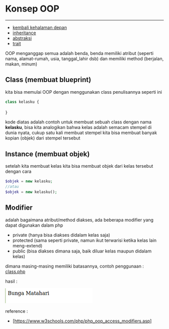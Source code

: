 # Konsep OOP
---
* [kembali kehalaman depan](../README.md) 
* [inheritance](child.md)
* [abstraksi](abstraction.md)
* [trait](trait.md)

OOP menganggap semua adalah benda, benda memiliki atribut (seperti nama, alamat-rumah, usia, tanggal_lahir dsb) dan memiliki method (berjalan, makan, minum)

## Class (membuat blueprint)
kita bisa memulai OOP dengan menggunakan class penulisannya seperti ini

```php
class kelasku {

}
```
kode diatas adalah contoh untuk membuat sebuah class dengan nama **kelasku**, bisa kita analogikan bahwa kelas adalah semacam stempel di dunia nyata, cukup satu kali membuat stempel kita bisa membuat banyak kopian (objek) dari stempel tersebut

## Instance (membuat objek)
setelah kita membuat kelas kita bisa membuat objek dari kelas tersebut dengan cara

```php
$objek = new kelasku;
//atau
$objek = new kelasku();
```

## Modifier
adalah bagaimana atribut/method diakses, ada beberapa modifier yang dapat digunakan dalam php
* private (hanya bisa diakses didalam kelas saja)
* protected (sama seperti private, namun ikut terwarisi ketika kelas lain meng-extend)
* public (bisa diakses dimana saja, baik diluar kelas maupun didalam kelas)

dimana masing-masing memiliki batasannya, contoh penggunaan : [class.php](../demo/class.php)

hasil :

![class.php demo](../pic/as.png)

reference :
* [https://www.w3schools.com/php/php_oop_access_modifiers.asp]